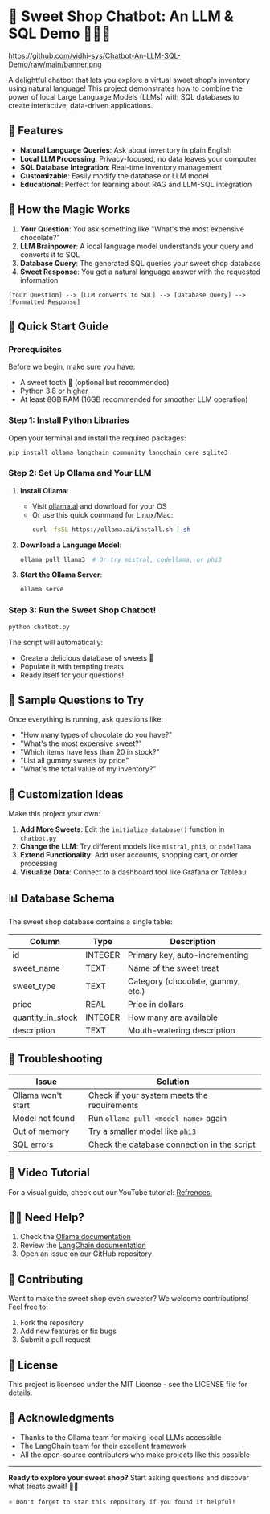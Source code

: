 # 🍬 Sweet Shop Chatbot: An LLM & SQL Demo 🍭🍫🍭
https://github.com/vidhi-sys/Chatbot-An-LLM-SQL-Demo/raw/main/banner.png

A delightful chatbot that lets you explore a virtual sweet shop's inventory using natural language! This project demonstrates how to combine the power of local Large Language Models (LLMs) with SQL databases to create interactive, data-driven applications.

## 🌟 Features

- **Natural Language Queries**: Ask about inventory in plain English
- **Local LLM Processing**: Privacy-focused, no data leaves your computer
- **SQL Database Integration**: Real-time inventory management
- **Customizable**: Easily modify the database or LLM model
- **Educational**: Perfect for learning about RAG and LLM-SQL integration

## 🧠 How the Magic Works

1. **Your Question**: You ask something like "What's the most expensive chocolate?"
2. **LLM Brainpower**: A local language model understands your query and converts it to SQL
3. **Database Query**: The generated SQL queries your sweet shop database
4. **Sweet Response**: You get a natural language answer with the requested information

```
[Your Question] --> [LLM converts to SQL] --> [Database Query] --> [Formatted Response]
```

## 🚀 Quick Start Guide

### Prerequisites

Before we begin, make sure you have:

- A sweet tooth 🍪 (optional but recommended)
- Python 3.8 or higher
- At least 8GB RAM (16GB recommended for smoother LLM operation)

### Step 1: Install Python Libraries

Open your terminal and install the required packages:

```bash
pip install ollama langchain_community langchain_core sqlite3
```

### Step 2: Set Up Ollama and Your LLM

1. **Install Ollama**:
   - Visit [ollama.ai](https://ollama.ai) and download for your OS
   - Or use this quick command for Linux/Mac:
     ```bash
     curl -fsSL https://ollama.ai/install.sh | sh
     ```

2. **Download a Language Model**:
   ```bash
   ollama pull llama3  # Or try mistral, codellama, or phi3
   ```

3. **Start the Ollama Server**:
   ```bash
   ollama serve
   ```

### Step 3: Run the Sweet Shop Chatbot!

```bash
python chatbot.py
```

The script will automatically:
- Create a delicious database of sweets 🍫
- Populate it with tempting treats
- Ready itself for your questions!

## 🍫 Sample Questions to Try

Once everything is running, ask questions like:

- "How many types of chocolate do you have?"
- "What's the most expensive sweet?"
- "Which items have less than 20 in stock?"
- "List all gummy sweets by price"
- "What's the total value of my inventory?"

## 🎨 Customization Ideas

Make this project your own:

1. **Add More Sweets**: Edit the `initialize_database()` function in `chatbot.py`
2. **Change the LLM**: Try different models like `mistral`, `phi3`, or `codellama`
3. **Extend Functionality**: Add user accounts, shopping cart, or order processing
4. **Visualize Data**: Connect to a dashboard tool like Grafana or Tableau

## 📊 Database Schema

The sweet shop database contains a single table:

| Column           | Type    | Description                          |
|------------------|---------|--------------------------------------|
| id               | INTEGER | Primary key, auto-incrementing       |
| sweet_name       | TEXT    | Name of the sweet treat              |
| sweet_type       | TEXT    | Category (chocolate, gummy, etc.)    |
| price            | REAL    | Price in dollars                     |
| quantity_in_stock| INTEGER | How many are available               |
| description      | TEXT    | Mouth-watering description           |

## 🤔 Troubleshooting

| Issue | Solution |
|-------|----------|
| Ollama won't start | Check if your system meets the requirements |
| Model not found | Run `ollama pull <model_name>` again |
| Out of memory | Try a smaller model like `phi3` |
| SQL errors | Check the database connection in the script |

## 🎥 Video Tutorial

For a visual guide, check out our YouTube tutorial:
[Refrences:](https://youtu.be/4wtrl4hnPT8)

## 🙋‍♂️ Need Help?

1. Check the [Ollama documentation](https://github.com/ollama/ollama)
2. Review the [LangChain documentation](https://python.langchain.com/)
3. Open an issue on our GitHub repository

## 🍭 Contributing

Want to make the sweet shop even sweeter? We welcome contributions! Feel free to:

1. Fork the repository
2. Add new features or fix bugs
3. Submit a pull request

## 📜 License

This project is licensed under the MIT License - see the LICENSE file for details.

## 🎉 Acknowledgments

- Thanks to the Ollama team for making local LLMs accessible
- The LangChain team for their excellent framework
- All the open-source contributors who make projects like this possible

---

**Ready to explore your sweet shop?** Start asking questions and discover what treats await! 🍬✨

```
⭐ Don't forget to star this repository if you found it helpful!
```
